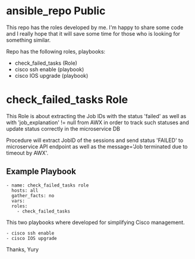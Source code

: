 # ansible_repo Public

This repo has the roles developed by me.
I'm happy to share some code and I really hope that it will save some time for those who is looking for something similar.

Repo has the following roles, playbooks:

* check_failed_tasks (Role)
* cisco ssh enable (playbook)
* cisco IOS upgrade (playbook)

check_failed_tasks Role
=========
This Role is about extracting the Job IDs with the status 'failed' as well as with 'job_explanation' != null from AWX in order to track such statuses and update status correctly in the microservice DB

Procedure will extract JobID of the sessions and send status 'FAILED' to microservice API endpoint as well as the message='Job terminated due to timeout by AWX'.

Example Playbook
----------------
```
- name: check_failed_tasks role
  hosts: all
  gather_facts: no
  vars:
  roles:
    - check_failed_tasks
```

This two playbooks where developed for simplifying Cisco management.

```
- cisco ssh enable
- cisco IOS upgrade
```


Thanks,
Yury